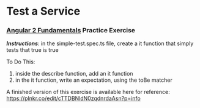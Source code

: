 # Test a Service
### [Angular 2 Fundamentals]("https://app.pluralsight.com/courses/angular2-fundamentals") Practice Exercise


**_Instructions_**: in the simple-test.spec.ts file, create a it function that 
simply tests that true is true


To Do This:

1. inside the describe function, add an it function
2. in the it function, write an expectation, using the toBe matcher

A finished version of this exercise is available here for reference: https://plnkr.co/edit/cTTDBNldN0zqdnrdaAsn?p=info
